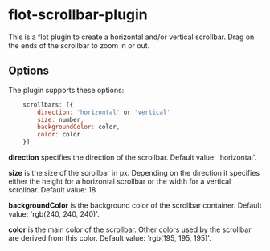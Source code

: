 flot-scrollbar-plugin
============

This is a flot plugin to create a horizontal and/or vertical scrollbar. Drag on the ends of the scrollbar to zoom in or out.

Options
-------

The plugin supports these options:

```javascript
    scrollbars: [{
        direction: 'horizontal' or 'vertical'
        size: number,
        backgroundColor: color,
        color: color
    }]
```

**direction** specifies the direction of the scrollbar. Default value: 'horizontal'.

**size** is the size of the scrollbar in px. Depending on the direction it specifies either the height for a horizontal scrollbar or the width for a vertical scrollbar. Default value: 18.

**backgroundColor** is the background color of the scrollbar container. Default value: 'rgb(240, 240, 240)'.

**color** is the main color of the scrollbar. Other colors used by the scrollbar are derived from this color. Default value: 'rgb(195, 195, 195)'.
